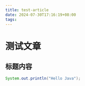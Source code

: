 ```yaml
---
title: test-article
date: 2024-07-30T17:16:19+08:00
tags:
---
```

# 测试文章
## 标题内容
```java
System.out.println("Hello Java");